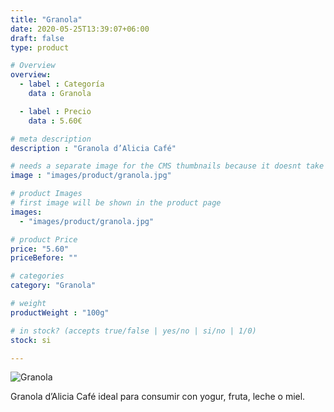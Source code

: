 ```yaml
---
title: "Granola"
date: 2020-05-25T13:39:07+06:00
draft: false
type: product

# Overview
overview:
  - label : Categoría
    data : Granola

  - label : Precio
    data : 5.60€

# meta description
description : "Granola d’Alicia Café"

# needs a separate image for the CMS thumbnails because it doesnt take arrays (slideshow images)
image : "images/product/granola.jpg"

# product Images
# first image will be shown in the product page
images:
  - "images/product/granola.jpg"

# product Price
price: "5.60"
priceBefore: ""

# categories
category: "Granola"

# weight
productWeight : "100g"

# in stock? (accepts true/false | yes/no | si/no | 1/0)
stock: si

---
```

![Granola](/images/product/granola.jpg "Granola")

Granola d’Alicia Café ideal para consumir con yogur, fruta, leche o miel.
